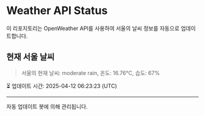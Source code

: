 
# Weather API Status

이 리포지토리는 OpenWeather API를 사용하여 서울의 날씨 정보를 자동으로 업데이트합니다.

## 현재 서울 날씨
> 서울의 현재 날씨: moderate rain, 온도: 16.76°C, 습도: 67%

⏳ 업데이트 시간: 2025-04-12 06:23:23 (UTC)

---
자동 업데이트 봇에 의해 관리됩니다.
